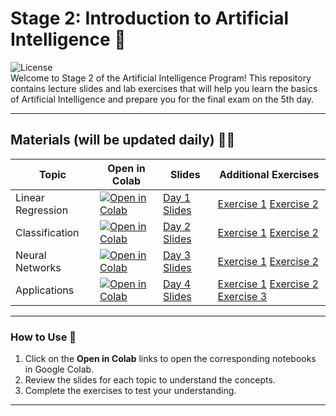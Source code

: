 # Stage 2: Introduction to Artificial Intelligence 📘

![License](https://img.shields.io/badge/license-MIT-blue.svg)  
Welcome to Stage 2 of the Artificial Intelligence Program! This repository contains lecture slides and lab exercises that will help you learn the basics of Artificial Intelligence and prepare you for the final exam on the 5th day.

---

## Materials (will be updated daily) 🧑‍🏫

| Topic                 | Open in Colab                                             | Slides                                         | Additional Exercises                        |
|-----------------------|-----------------------------------------------------------|-----------------------------------------------|--------------------------------------------|
| Linear Regression      | [![Open in Colab](https://colab.research.google.com/assets/colab-badge.svg)](https://colab.research.google.com/github/your_repo/Day1_LinearRegression.ipynb) | [Day 1 Slides](https://github.com/your_username/your_repo/blob/main/Day1_Slides.pdf) | [Exercise 1](#) [Exercise 2](#)           |
| Classification    | [![Open in Colab](https://colab.research.google.com/assets/colab-badge.svg)](https://colab.research.google.com/github/your_repo/Day2_LogisticRegression.ipynb) | [Day 2 Slides](https://github.com/your_username/your_repo/blob/main/Day2_Slides.pdf) | [Exercise 1](#) [Exercise 2](#)           |
| Neural Networks        | [![Open in Colab](https://colab.research.google.com/assets/colab-badge.svg)](https://colab.research.google.com/github/your_repo/Day3_NeuralNetworks.ipynb) | [Day 3 Slides](https://github.com/your_username/your_repo/blob/main/Day3_Slides.pdf) | [Exercise 1](#) [Exercise 2](#)           |
| Applications           | [![Open in Colab](https://colab.research.google.com/assets/colab-badge.svg)](https://colab.research.google.com/github/your_repo/Day4_Applications.ipynb) | [Day 4 Slides](https://github.com/your_username/your_repo/blob/main/Day4_Slides.pdf) | [Exercise 1](#) [Exercise 2](#) [Exercise 3](#) |

---

### How to Use 📖
1. Click on the **Open in Colab** links to open the corresponding notebooks in Google Colab.
2. Review the slides for each topic to understand the concepts.
3. Complete the exercises to test your understanding.

---

